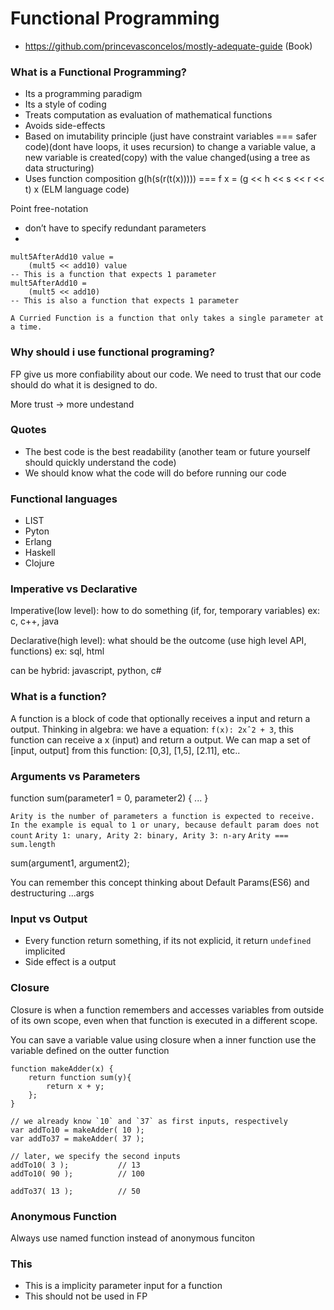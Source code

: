 # Functional Programming

- https://github.com/princevasconcelos/mostly-adequate-guide (Book)

### What is a Functional Programming?
- Its a programming paradigm
- Its a style of coding
- Treats computation as evaluation of mathematical functions
- Avoids side-effects
- Based on imutability principle (just have constraint variables === safer code)(dont have loops, it uses recursion)
to change a variable value, a new variable is created(copy) with the value changed(using a tree as data structuring)
- Uses function composition g(h(s(r(t(x))))) === f x = (g << h << s << r << t) x (ELM language code)

Point free-notation
- don’t have to specify redundant parameters
- 
```
mult5AfterAdd10 value =
    (mult5 << add10) value
-- This is a function that expects 1 parameter
mult5AfterAdd10 =
    (mult5 << add10)
-- This is also a function that expects 1 parameter
```

`A Curried Function is a function that only takes a single parameter at a time.`

### Why should i use functional programing?
FP give us more confiability about our code. We need to trust that our code should do what it is designed to do.

More trust -> more undestand

### Quotes
- The best code is the best readability (another team or future yourself should quickly understand the code)
- We should know what the code will do before running our code

### Functional languages
- LIST
- Pyton
- Erlang
- Haskell
- Clojure

### Imperative vs Declarative
Imperative(low level): how to do something (if, for, temporary variables) ex: c, c++, java

Declarative(high level): what should be the outcome (use high level API, functions) ex: sql, html

can be hybrid: javascript, python, c#

### What is a function?
A function is a block of code that optionally receives a input and return a output. Thinking in algebra: we have a equation: `f(x): 2xˆ2 + 3`, this function can receive a x (input) and return a output. We can map a set of [input, output] from this function: [0,3], [1,5], [2.11], etc..

### Arguments vs Parameters
function sum(parameter1 = 0, parameter2) {
  ...
}

`Arity is the number of parameters a function is expected to receive. In the example is equal to 1 or unary, because default param does not count`
`Arity 1: unary, Arity 2: binary, Arity 3: n-ary`
`Arity === sum.length`

sum(argument1, argument2);

You can remember this concept thinking about Default Params(ES6) and destructuring ...args

### Input vs Output
- Every function return something, if its not explicid, it return `undefined` implicited
- Side effect is a output

### Closure

Closure is when a function remembers and accesses variables from outside of its own scope, even when that function is executed in a different scope.

You can save a variable value using closure when a inner function use the variable defined on the outter function
``` 
function makeAdder(x) {
    return function sum(y){
        return x + y;
    };
}

// we already know `10` and `37` as first inputs, respectively
var addTo10 = makeAdder( 10 );
var addTo37 = makeAdder( 37 );

// later, we specify the second inputs
addTo10( 3 );           // 13
addTo10( 90 );          // 100

addTo37( 13 );          // 50
```

### Anonymous Function
Always use named function instead of anonymous funciton

### This
- This is a implicity parameter input for a function
- This should not be used in FP
